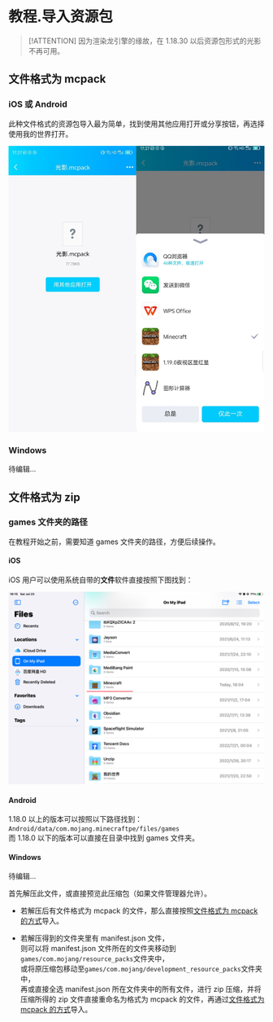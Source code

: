 # 教程.导入资源包

> [!ATTENTION]
> 因为渲染龙引擎的缘故，在 1.18.30 以后资源包形式的光影不再可用。

## 文件格式为 mcpack

### iOS 或 Android

此种文件格式的资源包导入最为简单，找到使用其他应用打开或分享按钮，再选择使用我的世界打开。

![mcpack](../../images/mcpack.jpeg)

### Windows

待编辑...

## 文件格式为 zip

### games 文件夹的路径

在教程开始之前，需要知道 games 文件夹的路径，方便后续操作。

#### iOS

iOS 用户可以使用系统自带的**文件**软件直接按照下图找到：

![pathIOS](../../images/pathIOS.jpeg)

#### Android

1.18.0 以上的版本可以按照以下路径找到：</br>
`Android/data/com.mojang.minecraftpe/files/games`</br>
而 1.18.0 以下的版本可以直接在目录中找到 games 文件夹。

#### Windows

待编辑...

首先解压此文件，或直接预览此压缩包（如果文件管理器允许）。

- 若解压后有文件格式为 mcpack 的文件，那么直接按照[文件格式为 mcpack 的方式](community/creation/tutorialImportingResourcePacks?id=文件格式为-mcpack)导入。

- 若解压得到的文件夹里有 manifest.json 文件，</br>
则可以将 manifest.json 文件所在的文件夹移动到`games/com.mojang/resource_packs`文件夹中，</br>
或将原压缩包移动至`games/com.mojang/development_resource_packs`文件夹中，</br>
再或直接全选 manifest.json 所在文件夹中的所有文件，进行 zip 压缩，并将压缩所得的 zip 文件直接重命名为格式为 mcpack 的文件，再通过[文件格式为 mcpack 的方式](community/creation/tutorialImportingResourcePacks?id=文件格式为-mcpack)导入。
